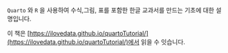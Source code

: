 `Quarto` 와 `R`  을 사용하여 수식,그림, 표를 포함한 한글 교과서를 만드는 기초에 대한 설명입니다.

이 책은 [https://ilovedata.github.io/quartoTutorial/](https://ilovedata.github.io/quartoTutorial/)에서 읽을 수 잇습니다.